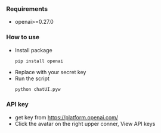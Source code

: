 ### Requirements

* openai>=0.27.0

### How to use

* Install package
  ```
  pip install openai
  ```
* Replace with your secret key
* Run the script
  ```python
  python chatUI.pyw
  ```

### API key

* get key from https://platform.openai.com/
* Click the avatar on the right upper conner, View API keys
